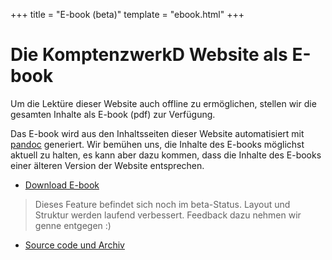 +++
title = "E-book (beta)"
template = "ebook.html"
+++

# Die KomptenzwerkD Website als E-book

Um die Lektüre dieser Website auch offline zu ermöglichen, stellen wir die gesamten Inhalte als E-book (pdf) zur Verfügung.

Das E-book wird aus den Inhaltsseiten dieser Website automatisiert mit [pandoc](https://pandoc.org/) generiert. Wir bemühen uns, die Inhalte des E-books möglichst aktuell zu halten, es kann aber dazu kommen, dass die Inhalte des E-books einer älteren Version der Website entsprechen. 

* [Download E-book](https://github.com/KompetenzwerkD/infoportal-ebook/raw/master/ebook/kompetenzwerkd_infoportal.pdf)


> Dieses Feature befindet sich noch im beta-Status. Layout und Struktur werden laufend verbessert. Feedback dazu nehmen wir genne entgegen :) 

* [Source code und Archiv](https://github.com/KompetenzwerkD/infoportal-ebook)

